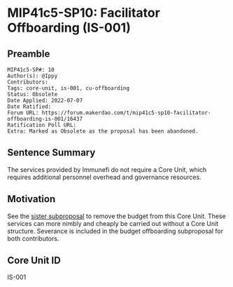 # MIP41c5-SP10: Facilitator Offboarding (IS-001)

## Preamble

```
MIP41c5-SP#: 10
Author(s): @Ippy
Contributors:
Tags: core-unit, is-001, cu-offboarding
Status: Obsolete
Date Applied: 2022-07-07
Date Ratified:
Forum URL: https://forum.makerdao.com/t/mip41c5-sp10-facilitator-offboarding-is-001/16437
Ratification Poll URL:
Extra: Marked as Obsolete as the proposal has been abandoned.
```

## Sentence Summary

The services provided by Immunefi do not require a Core Unit, which requires additional personnel overhead and governance resources.

## Motivation

See the [sister subproposal](https://forum.makerdao.com/t/mip40c3-sp77-modify-is-001-budget/16436) to remove the budget from this Core Unit. These services can more nimbly and cheaply be carried out without a Core Unit structure. Severance is included in the budget offboarding subproposal for both contributors.

## Core Unit ID

IS-001
